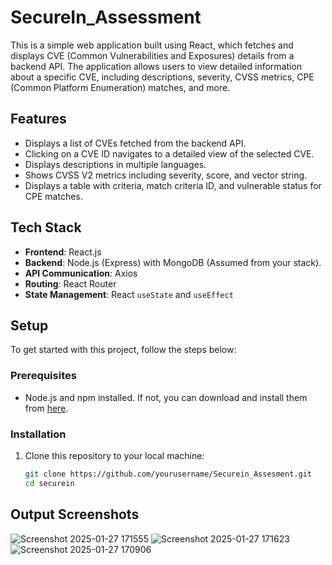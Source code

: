 # SecureIn_Assessment

This is a simple web application built using React, which fetches and displays CVE (Common Vulnerabilities and Exposures) details from a backend API. The application allows users to view detailed information about a specific CVE, including descriptions, severity, CVSS metrics, CPE (Common Platform Enumeration) matches, and more.

## Features

- Displays a list of CVEs fetched from the backend API.
- Clicking on a CVE ID navigates to a detailed view of the selected CVE.
- Displays descriptions in multiple languages.
- Shows CVSS V2 metrics including severity, score, and vector string.
- Displays a table with criteria, match criteria ID, and vulnerable status for CPE matches.

## Tech Stack

- **Frontend**: React.js
- **Backend**: Node.js (Express) with MongoDB (Assumed from your stack).
- **API Communication**: Axios
- **Routing**: React Router
- **State Management**: React `useState` and `useEffect`

## Setup

To get started with this project, follow the steps below:

### Prerequisites

- Node.js and npm installed. If not, you can download and install them from [here](https://nodejs.org/).

### Installation

1. Clone this repository to your local machine:

   ```bash
   git clone https://github.com/yourusername/Securein_Assesment.git
   cd securein

## Output Screenshots
![Screenshot 2025-01-27 171555](https://github.com/user-attachments/assets/310193ab-84f2-49ec-b3f2-ebab329b67d8)
![Screenshot 2025-01-27 171623](https://github.com/user-attachments/assets/ca7d26f2-f94b-42f8-8009-c517937c28e1)
![Screenshot 2025-01-27 170906](https://github.com/user-attachments/assets/c7351865-dad5-4614-9cf2-0e7d0c683eef)


